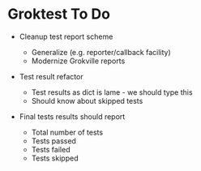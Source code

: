 # Groktest To Do

- Cleanup test report scheme
  - Generalize (e.g. reporter/callback facility)
  - Modernize Grokville reports

- Test result refactor
  - Test results as dict is lame - we should type this
  - Should know about skipped tests

- Final tests results should report
  - Total number of tests
  - Tests passed
  - Tests failed
  - Tests skipped
